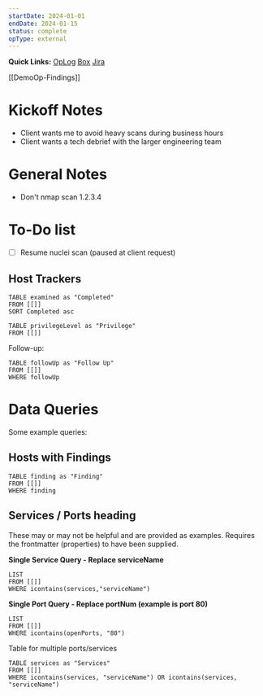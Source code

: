 ```yaml
---
startDate: 2024-01-01
endDate: 2024-01-15
status: complete
opType: external
---
```


**Quick Links:**
[OpLog](https://www.youtube.com/watch?v=dQw4w9WgXcQ)
[Box](https://www.youtube.com/watch?v=dQw4w9WgXcQ)
[Jira](https://www.youtube.com/watch?v=dQw4w9WgXcQ)

[[DemoOp-Findings]]

# Kickoff Notes
* Client wants me to avoid heavy scans during business hours
* Client wants a tech debrief with the larger engineering team

# General Notes
- Don't nmap scan 1.2.3.4

# To-Do list

- [ ] Resume nuclei scan (paused at client request)

## Host Trackers
```dataview
TABLE examined as "Completed"
FROM [[]]
SORT Completed asc
```

```dataview
TABLE privilegeLevel as "Privilege"
FROM [[]]
```

Follow-up:
```dataview
TABLE followUp as "Follow Up"
FROM [[]]
WHERE followUp
```

# Data Queries
Some example queries:

## Hosts with Findings

```dataview
TABLE finding as "Finding"
FROM [[]]
WHERE finding
```

## Services / Ports heading
These may or may not be helpful and are provided as examples. Requires the frontmatter (properties) to have been supplied.

**Single Service Query - Replace serviceName**

```dataview
LIST
FROM [[]]
WHERE icontains(services,"serviceName")
```

**Single Port Query - Replace portNum (example is port 80)**
```dataview
LIST
FROM [[]]
WHERE icontains(openPorts, "80")
```

Table for multiple ports/services
```dataview
TABLE services as "Services"
FROM [[]]
WHERE icontains(services, "serviceName") OR icontains(services, "serviceName")
```
